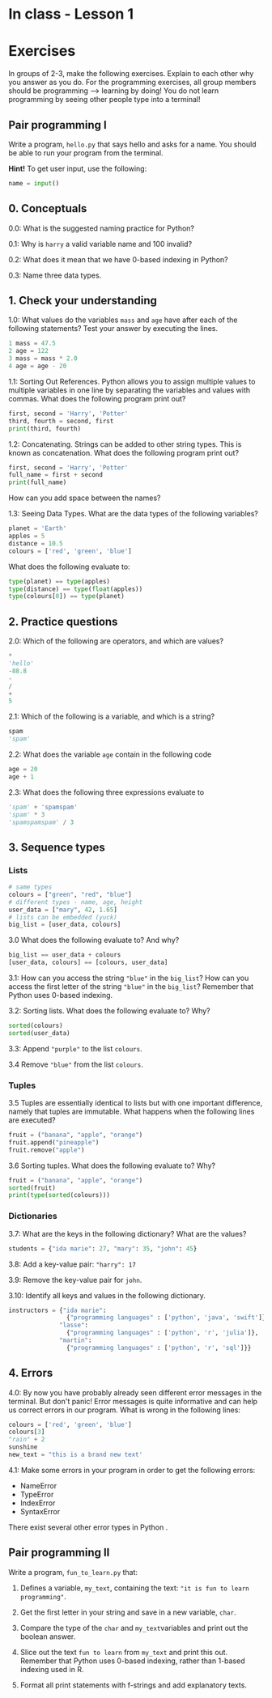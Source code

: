 # In class - Lesson 1 #

# Exercises #
In groups of 2-3, make the following exercises.
Explain to each other why you answer as you do. For the programming exercises, all group members should be programming --> learning by doing! You do not learn programming by seeing other people type into a terminal!


## Pair programming I ##

Write a program, `hello.py` that says hello and asks for a name.
You should be able to run your program from the terminal.

**Hint!** To get user input, use the following:

```py
name = input()
```

## 0. Conceptuals ##

0.0: What is the suggested naming practice for Python?

0.1: Why is `harry` a valid variable name and 100 invalid?

0.2: What does it mean that we have 0-based indexing in Python?

0.3: Name three data types.



## 1. Check your understanding ##

1.0: What values do the variables `mass` and `age` have after each of the following statements? Test your answer by executing the lines.

```py
1 mass = 47.5
2 age = 122
3 mass = mass * 2.0
4 age = age - 20
```

1.1: Sorting Out References. Python allows you to assign multiple values to multiple variables in one line by separating the variables and values with commas. What does the following program print out?

```py
first, second = 'Harry', 'Potter'
third, fourth = second, first
print(third, fourth)
```

1.2: Concatenating. Strings can be added to other string types. This is known as concatenation. What does the following program print out?
```py
first, second = 'Harry', 'Potter'
full_name = first + second
print(full_name)
```
How can you add space between the names?

1.3: Seeing Data Types. What are the data types of the following variables?

```py
planet = 'Earth'
apples = 5
distance = 10.5
colours = ['red', 'green', 'blue']
```
What does the following evaluate to:

```py
type(planet) == type(apples)
type(distance) == type(float(apples))
type(colours[0]) == type(planet)
```

## 2. Practice questions ##

2.0: Which of the following are operators, and which are values?

```py
*
'hello'
-88.8
-
/
+
5
```

2.1: Which of the following is a variable, and which is a string?
```py
spam
'spam'
```

2.2: What does the variable `age` contain in the following code

```py
age = 20
age + 1
```

2.3: What does the following three expressions evaluate to

```py
'spam' + 'spamspam'
'spam' * 3
'spamspamspam' / 3
```

## 3. Sequence types ##
### Lists ###
```py
# same types
colours = ["green", "red", "blue"]
# different types - name, age, height
user_data = ["mary", 42, 1.65]
# lists can be embedded (yuck)
big_list = [user_data, colours]
```
3.0 What does the following evaluate to? And why?

```py
big_list == user_data + colours
[user_data, colours] == [colours, user_data]
```

3.1: How can you access the string `"blue"` in the `big_list`? How can you access the first letter of the string `"blue"` in the `big_list`?  Remember that Python uses 0-based indexing.

3.2: Sorting lists. What does the following evaluate to? Why?
```py
sorted(colours)
sorted(user_data)
```

3.3: Append `"purple"` to the list `colours`.

3.4 Remove `"blue"` from the list `colours`.

### Tuples ###
3.5  Tuples are essentially identical to lists but with one important difference, namely that tuples are immutable. What happens when the following lines are executed?

```py
fruit = ("banana", "apple", "orange")
fruit.append("pineapple")
fruit.remove("apple")
```

3.6 Sorting tuples.  What does the following evaluate to? Why?
```py
fruit = ("banana", "apple", "orange")
sorted(fruit)
print(type(sorted(colours)))
```

### Dictionaries ###
3.7: What are the keys in the following dictionary? What are the values?
```py
students = {"ida marie": 27, "mary": 35, "john": 45}
```

3.8: Add a key-value pair: `"harry": 17`

3.9: Remove the key-value pair for `john`.

3.10: Identify all keys and values in the following dictionary.
```py
instructors = {"ida marie":
                {"programming languages" : ['python', 'java', 'swift']},
              "lasse":
                {"programming languages" : ['python', 'r', 'julia']},
              "martin":
                {"programming languages" : ['python', 'r', 'sql']}}
```



## 4. Errors ##
4.0: By now you have probably already seen different error messages in the terminal. But don't panic! Error messages is quite informative and can help us correct errors in our program. What is wrong in the following lines:
```py
colours = ['red', 'green', 'blue']
colours[3]
"rain" + 2
sunshine
new_text = "this is a brand new text'
```
4.1: Make some errors in your program in order to get the following errors:
* NameError
* TypeError
* IndexError
* SyntaxError

There exist several other error types in Python .

## Pair programming II ##

Write a program, `fun_to_learn.py` that:
1. Defines a variable, `my_text`, containing the text: `"it is fun to learn programming"`.

<!-- 2. Prints out this variable.

3. Print out the type of `my_text` variable. -->

2. Get the first letter in your string and save in a new variable, `char`.

3. Compare the type of the `char` and `my_text`variables and print out the boolean answer.

4. Slice out the text `fun to learn` from `my_text` and print this out. Remember that Python uses 0-based indexing, rather than 1-based indexing used in R.

5. Format all print statements with f-strings and add explanatory texts.
